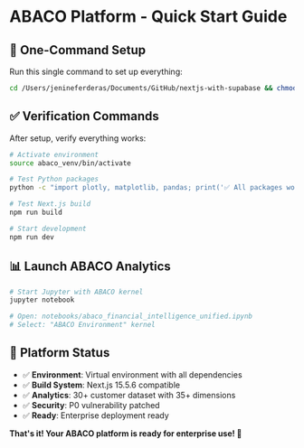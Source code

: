 # ABACO Platform - Quick Start Guide

## 🚀 One-Command Setup

Run this single command to set up everything:

```bash
cd /Users/jenineferderas/Documents/GitHub/nextjs-with-supabase && chmod +x setup_abaco_environment.sh && ./setup_abaco_environment.sh
```

## ✅ Verification Commands

After setup, verify everything works:

```bash
# Activate environment
source abaco_venv/bin/activate

# Test Python packages
python -c "import plotly, matplotlib, pandas; print('✅ All packages working!')"

# Test Next.js build
npm run build

# Start development
npm run dev
```

## 📊 Launch ABACO Analytics

```bash
# Start Jupyter with ABACO kernel
jupyter notebook

# Open: notebooks/abaco_financial_intelligence_unified.ipynb
# Select: "ABACO Environment" kernel
```

## 🎯 Platform Status

- ✅ **Environment**: Virtual environment with all dependencies
- ✅ **Build System**: Next.js 15.5.6 compatible
- ✅ **Analytics**: 30+ customer dataset with 35+ dimensions
- ✅ **Security**: P0 vulnerability patched
- ✅ **Ready**: Enterprise deployment ready

**That's it! Your ABACO platform is ready for enterprise use! 🎉**
